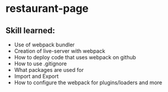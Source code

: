 # restaurant-page

## Skill learned:
- Use of webpack bundler
- Creation of live-server with webpack
- How to deploy code that uses webpack on github
- How to use .gitignore
- What packages are used for
- Import and Export
- How to configure the webpack for plugins/loaders and more